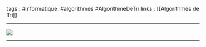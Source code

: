 tags : #informatique, #algorithmes #AlgorithmeDeTri
links : [[Algorithmes de Tri]]

---

![](https://upload.wikimedia.org/wikipedia/commons/9/94/Selection-Sort-Animation.gif)

---


